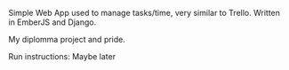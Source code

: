 Simple Web App used to manage tasks/time, very similar to Trello. Written in EmberJS and Django.

My diplomma project and pride.

Run instructions:
Maybe later


